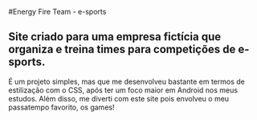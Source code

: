 #Energy Fire Team - e-sports

## Site criado para uma empresa fictícia que organiza e treina times para competições de e-sports.
É um projeto simples, mas que me desenvolveu bastante em termos de estilização com o CSS, após ter um foco maior em Android nos meus estudos.
Além disso, me diverti com este site pois envolveu o meu passatempo favorito, os games!
